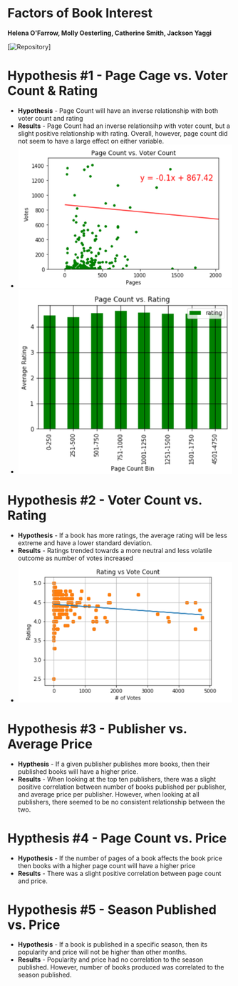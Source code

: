 # Factors of Book Interest

**Helena O'Farrow, Molly Oesterling, Catherine Smith, Jackson Yaggi**

[![Repository](https://github.com/hrofarrow/Book_analysis-)]

# Hypothesis #1 - Page Cage vs. Voter Count & Rating

  - **Hypothesis** - Page Count will have an inverse relationship with both voter count and rating
  - **Results** - Page Count had an inverse relationsihp with voter count, but a slight positive relationship with rating. Overall, however, page count did not seem to have a large effect on either variable. 
- ![header image](https://github.com/mko9719/Screen-Shots/blob/master/Screenshot%20(41).png)
- ![header image](https://github.com/mko9719/Screen-Shots/blob/master/Screenshot%20(42).png)
# Hypothesis #2 - Voter Count vs. Rating

- **Hypothesis** - If a book has more ratings, the average rating will be less extreme and have a lower standard deviation.
- **Results** - Ratings trended towards a more neutral and less volatile outcome as number of votes increased
- ![header image](https://github.com/mko9719/Screen-Shots/blob/master/Screenshot%20(44).png)

# Hypothesis #3 - Publisher vs. Average Price

- **Hypthesis** - If a given publisher publishes more books, then their published books will have a higher price.
- **Results** - When looking at the top ten publishers, there was a slight positive correlation between number of books published per publisher, and average price per publisher. However, when looking at all publishers, there seemed to be no consistent relationship between the two. 

# Hypthesis #4 - Page Count vs. Price

- **Hypothesis** - If the number of pages of a book affects the book price then books with a higher page count will have a higher price
- **Results** - There was a slight positive correlation between page count and price. 

# Hypothesis #5 - Season Published vs. Price

- **Hypothesis** - If a book is published in a specific season, then its popularity and price will not be higher than other months.
- **Results** - Popularity and price had no correlation to the season published. However, number of books produced was correlated to the season published. 
